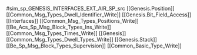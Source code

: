 #sim_sp_GENESIS_INTERFACES_EXT_AIR_SP_src
[[Genesis.Position]]
[[Common_Msg_Types_Dwell_Identifier_Write]]
[[Genesis.Bit_Field_Access]]
[[Interfaces]]
[[Common_Msg_Types_Positions_Write]]
[[Be_Acs_Sp_Msg_Block_Types_Ins_Write]]
[[Common_Msg_Types_Times_Write]]
[[Genesis]]
[[Common_Msg_Types_Dwell_Types_Write]]
[[Genesis.Stack]]
[[Be_Sp_Msg_Block_Types_Supervision]]
[[Common_Basic_Type_Write]]
